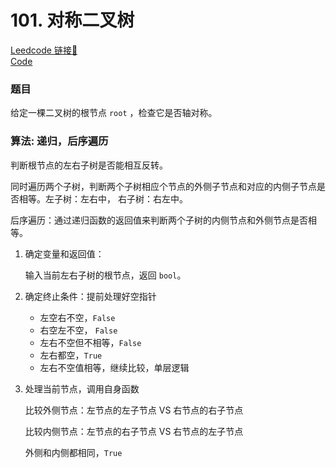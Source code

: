 # 101. 对称二叉树

[Leedcode 链接🔗](https://leetcode.cn/problems/symmetric-tree/)  
[Code](https://github.com/alstondu/lc/blob/main/101/101.cpp)

### 题目
给定一棵二叉树的根节点 ```root``` ，检查它是否轴对称。

### 算法: 递归，后序遍历

判断根节点的左右子树是否能相互反转。

同时遍历两个子树，判断两个子树相应个节点的外侧子节点和对应的内侧子节点是否相等。左子树：左右中， 右子树：右左中。

后序遍历：通过递归函数的返回值来判断两个子树的内侧节点和外侧节点是否相等。

1. 确定变量和返回值：
	
	输入当前左右子树的根节点，返回 ```bool```。
	
2. 确定终止条件：提前处理好空指针

	+ 左空右不空，```False```
	+ 右空左不空， ```False```
	+ 左右不空但不相等，```False```
	+ 左右都空，```True```
	+ 左右不空值相等，继续比较，单层逻辑
	
3. 处理当前节点，调用自身函数

	比较外侧节点：左节点的左子节点 VS 右节点的右子节点
	
	比较内侧节点：左节点的右子节点 VS 右节点的左子节点
	
	外侧和内侧都相同，```True```
	
	
	
	
